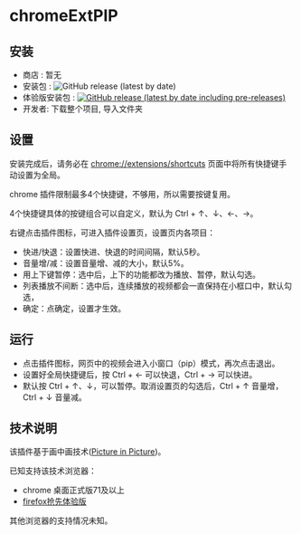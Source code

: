 # chromeExtPIP

## 安装
- 商店 : 暂无
- 安装包 : ![GitHub release (latest by date)](https://img.shields.io/github/v/release/c4rO-0/chromeExtPIP?style=flat-square)
- 体验版安装包 : [![GitHub release (latest by date including pre-releases)](https://img.shields.io/github/v/release/c4rO-0/chromeExtPIP?include_prereleases&style=flat-square)](https://github.com/c4rO-0/chromeExtPIP/releases/latest)
- 开发者: 下载整个项目, 导入文件夹

## 设置
安装完成后，请务必在 [chrome://extensions/shortcuts](chrome://extensions/shortcuts) 页面中将所有快捷键手动设置为全局。

chrome 插件限制最多4个快捷键，不够用，所以需要按键复用。

4个快捷键具体的按键组合可以自定义，默认为 Ctrl + ↑、↓、←、→。

右键点击插件图标，可进入插件设置页，设置页内各项目：
* 快进/快退：设置快进、快退的时间间隔，默认5秒。
* 音量增/减：设置音量增、减的大小，默认5%。
* 用上下键暂停：选中后，上下的功能都改为播放、暂停，默认勾选。
* 列表播放不间断：选中后，连续播放的视频都会一直保持在小框口中，默认勾选，
* 确定：点确定，设置才生效。

## 运行
* 点击插件图标，网页中的视频会进入小窗口（pip）模式，再次点击退出。
* 设置好全局快捷键后，按 Ctrl + ← 可以快退，Ctrl + → 可以快进。
* 默认按 Ctrl + ↑、↓，可以暂停。取消设置页的勾选后，Ctrl + ↑ 音量增，Ctrl + ↓ 音量减。

## 技术说明
该插件基于画中画技术([Picture in Picture](https://w3c.github.io/picture-in-picture/))。

已知支持该技术浏览器：
- chrome 桌面正式版71及以上
- [firefox抢先体验版](https://support.mozilla.org/en-US/kb/about-picture-picture-firefox)

其他浏览器的支持情况未知。
